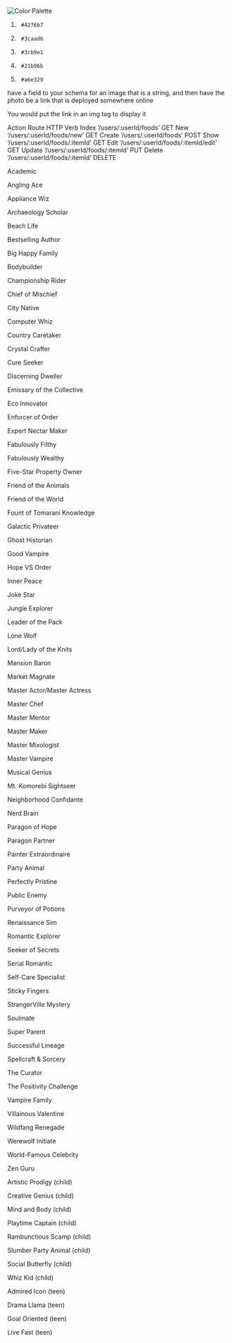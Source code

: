 ![Color Palette](./assets/45450.png)
1.  	#4276b7
2.      #3caad6
3.      #3cb9e1
4.      #21b96b
5.      #a6e329

have a field to your schema for an image that is a string, and then have the photo be a link that is deployed somewhere online

You would put the link in an img tag to display it

Action 	Route 	HTTP Verb
Index 	‘/users/:userId/foods’ 	GET
New 	‘/users/:userId/foods/new’ 	GET
Create 	‘/users/:userId/foods’ 	POST
Show 	‘/users/:userId/foods/:itemId’ 	GET
Edit 	‘/users/:userId/foods/:itemId/edit’ 	GET
Update 	‘/users/:userId/foods/:itemId’ 	PUT
Delete 	‘/users/:userId/foods/:itemId’ 	DELETE

Academic

Angling Ace

Appliance Wiz

Archaeology Scholar

Beach Life

Bestselling Author

Big Happy Family

Bodybuilder

Championship Rider

Chief of Mischief

City Native

Computer Whiz

Country Caretaker

Crystal Crafter

Cure Seeker

Discerning Dweller

Emissary of the Collective

Eco Innovator

Enforcer of Order

Expert Nectar Maker

Fabulously Filthy

Fabulously Wealthy

Five-Star Property Owner

Friend of the Animals

Friend of the World

Fount of Tomarani Knowledge

Galactic Privateer

Ghost Historian

Good Vampire

Hope VS Order

Inner Peace

Joke Star

Jungle Explorer

Leader of the Pack

Lone Wolf

Lord/Lady of the Knits

Mansion Baron

Market Magnate

Master Actor/Master Actress

Master Chef

Master Mentor

Master Maker

Master Mixologist

Master Vampire

Musical Genius

Mt. Komorebi Sightseer

Neighborhood Confidante

Nerd Brain

Paragon of Hope

Paragon Partner

Painter Extraordinaire

Party Animal

Perfectly Pristine

Public Enemy

Purveyor of Potions

Renaissance Sim

Romantic Explorer

Seeker of Secrets

Serial Romantic

Self-Care Specialist

Sticky Fingers

StrangerVille Mystery

Soulmate

Super Parent

Successful Lineage

Spellcraft & Sorcery

The Curator

The Positivity Challenge

Vampire Family

Villainous Valentine

Wildfang Renegade

Werewolf Initiate

World-Famous Celebrity

Zen Guru

Artistic Prodigy (child)

Creative Genius (child)

Mind and Body (child)

Playtime Captain (child)

Rambunctious Scamp (child)

Slumber Party Animal (child)

Social Butterfly (child)

Whiz Kid (child)

Admired Icon (teen)

Drama Llama (teen)

Goal Oriented (teen)

Live Fast (teen)
